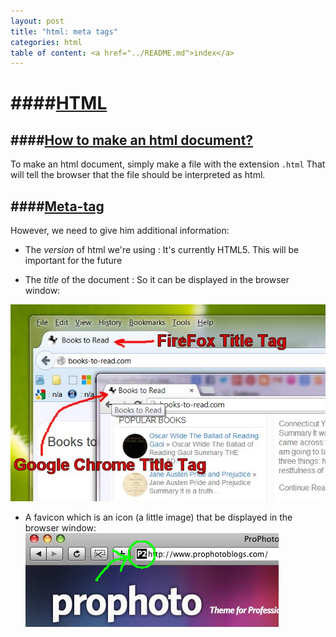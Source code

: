 ```yaml
---
layout: post
title: "html: meta tags"
categories: html
table of content: <a href="../README.md">index</a>
---
```


####[HTML](#html)
====

####[How to make an html document?](#how-to-make-a-html-document-?)
-----

To make an html document, simply make a file with the extension ``.html``
That will tell the browser that the file should be interpreted as html.

####[Meta-tag](#Meta-tag)
----

However, we need to give him additional information:

  + The _version_ of html we're using : It's currently HTML5.
    This will be important for the future

  + The _title_ of the document : So it can be displayed in the browser window:

  ![window browser title](../assets/images/html__metatag--browsertitle.jpg)

  + A favicon which is an icon (a little image) that be displayed in the browser window:
  ![favicon](../assets/images/html__metatag--favicon.jpg)
